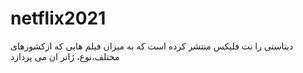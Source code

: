 # netflix2021
دیتاستی را نت فلیکس منتشر کرده است که به میزان فیلم هایی که ازکشورهای مختلف،نوع، ژانر ان می پردازد
